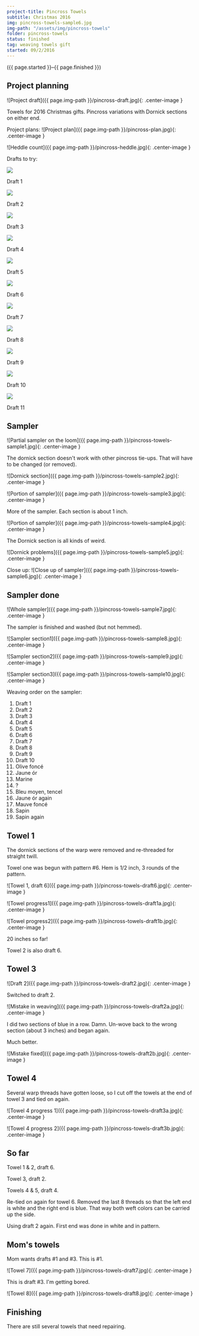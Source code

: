 ```yaml
---
project-title: Pincross Towels
subtitle: Christmas 2016
img: pincross-towels-sample6.jpg
img-path: "/assets/img/pincross-towels"
folder: pincross-towels
status: finished
tag: weaving towels gift
started: 09/2/2016
---
```

<p class="center">({{ page.started }}–{{ page.finished }})</p>

## Project planning
![Project draft]({{ page.img-path }}/pincross-draft.jpg){: .center-image }

Towels for 2016 Christmas gifts. Pincross variations with Dornick sections on either end.

Project plans:
![Project plan]({{ page.img-path }}/pincross-plan.jpg){: .center-image }

![Heddle count]({{ page.img-path }}/pincross-heddle.jpg){: .center-image }

Drafts to try:

<section id="photos">
	<img src="{{ page.img-path }}/pincross-towels-draft1.jpg" /><br />
	<p>Draft 1</p>
	<img src="{{ page.img-path }}/pincross-towels-draft2.jpg" /><br />
	<p>Draft 2</p>
	<img src="{{ page.img-path }}/pincross-towels-draft3.jpg" /><br />
	<p>Draft 3</p>
	<img src="{{ page.img-path }}/pincross-towels-draft4.jpg" /><br />
	<p>Draft 4</p>
	<img src="{{ page.img-path }}/pincross-towels-draft5.jpg" /><br />
	<p>Draft 5</p>
	<img src="{{ page.img-path }}/pincross-towels-draft6.jpg" /><br />
	<p>Draft 6</p>
	<img src="{{ page.img-path }}/pincross-towels-draft7.jpg" /><br />
	<p>Draft 7</p>
	<img src="{{ page.img-path }}/pincross-towels-draft8.jpg" /><br />
	<p>Draft 8</p>
	<img src="{{ page.img-path }}/pincross-towels-draft9.jpg" /><br />
	<p>Draft 9</p>
	<img src="{{ page.img-path }}/pincross-towels-draft10.jpg" /><br />
	<p>Draft 10</p>
	<img src="{{ page.img-path }}/pincross-towels-draft11.jpg" /><br />
	<p>Draft 11</p>
</section>

## Sampler
![Partial sampler on the loom]({{ page.img-path }}/pincross-towels-sample1.jpg){: .center-image }

The dornick section doesn't work with other pincross tie-ups. That will have to be changed (or removed).

![Dornick section]({{ page.img-path }}/pincross-towels-sample2.jpg){: .center-image }

![Portion of sampler]({{ page.img-path }}/pincross-towels-sample3.jpg){: .center-image }

More of the sampler. Each section is about 1 inch.

![Portion of sampler]({{ page.img-path }}/pincross-towels-sample4.jpg){: .center-image }

The Dornick section is all kinds of weird.

![Dornick problems]({{ page.img-path }}/pincross-towels-sample5.jpg){: .center-image }

Close up:
![Close up of sampler]({{ page.img-path }}/pincross-towels-sample6.jpg){: .center-image }

## Sampler done
![Whole sampler]({{ page.img-path }}/pincross-towels-sample7.jpg){: .center-image }

The sampler is finished and washed (but not hemmed).

![Sampler section1]({{ page.img-path }}/pincross-towels-sample8.jpg){: .center-image }

![Sampler section2]({{ page.img-path }}/pincross-towels-sample9.jpg){: .center-image }

![Sampler section3]({{ page.img-path }}/pincross-towels-sample10.jpg){: .center-image }

Weaving order on the sampler:

1. Draft 1
2. Draft 2
3. Draft 3
4. Draft 4
5. Draft 5
6. Draft 6
7. Draft 7
8. Draft 8
9. Draft 9
10. Draft 10
11. Olive foncé
12. Jaune ór
13. Marine
14. ?
15. Bleu moyen, tencel
16. Jaune ór again
17. Mauve foncé
18. Sapin
19. Sapin again

## Towel 1
The dornick sections of the warp were removed and re-threaded for straight twill.

Towel one was begun with pattern #6. Hem is 1/2 inch, 3 rounds of the pattern.

![Towel 1, draft 6]({{ page.img-path }}/pincross-towels-draft6.jpg){: .center-image }

![Towel progress1]({{ page.img-path }}/pincross-towels-draft1a.jpg){: .center-image }

![Towel progress2]({{ page.img-path }}/pincross-towels-draft1b.jpg){: .center-image }

20 inches so far!

Towel 2 is also draft 6.

## Towel 3
![Draft 2]({{ page.img-path }}/pincross-towels-draft2.jpg){: .center-image }

Switched to draft 2.

![Mistake in weaving]({{ page.img-path }}/pincross-towels-draft2a.jpg){: .center-image }

I did two sections of blue in a row. Damn. Un-wove back to the wrong section (about 3 inches) and began again.

Much better.

![Mistake fixed]({{ page.img-path }}/pincross-towels-draft2b.jpg){: .center-image }

## Towel 4
Several warp threads have gotten loose, so I cut off the towels at the end of towel 3 and tied on again.

![Towel 4 progress 1]({{ page.img-path }}/pincross-towels-draft3a.jpg){: .center-image }

![Towel 4 progress 2]({{ page.img-path }}/pincross-towels-draft3b.jpg){: .center-image }

## So far
Towel 1 & 2, draft 6.

Towel 3, draft 2.

Towels 4 & 5, draft 4.

Re-tied on again for towel 6. Removed the last 8 threads so that the left end is white and the right end is blue. That way both weft colors can be carried up the side.

Using draft 2 again. First end was done in white and in pattern.

## Mom's towels
Mom wants drafts #1 and #3. This is #1.

![Towel 7]({{ page.img-path }}/pincross-towels-draft7.jpg){: .center-image }

This is draft #3. I'm getting bored.

![Towel 8]({{ page.img-path }}/pincross-towels-draft8.jpg){: .center-image }

## Finishing
There are still several towels that need repairing.